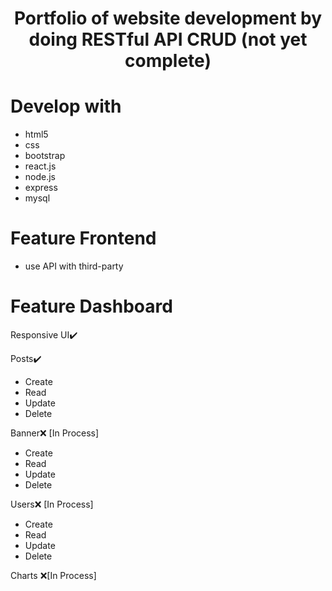 <h1 align="center">Portfolio of website development by doing RESTful API CRUD
  (not yet complete)</h1>

# Develop with
- html5
- css
- bootstrap
- react.js
- node.js
- express
- mysql

# Feature Frontend
- use API with third-party

# Feature Dashboard
Responsive UI:heavy_check_mark:

Posts:heavy_check_mark:
  - Create
  - Read
  - Update
  - Delete
  
Banner:x: [In Process]
  - Create
  - Read
  - Update
  - Delete
  
Users:x: [In Process]
  - Create
  - Read
  - Update
  - Delete
  
Charts :x:[In Process]
